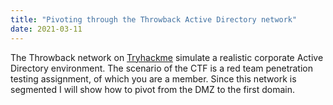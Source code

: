 ```yaml
---
title: "Pivoting through the Throwback Active Directory network"
date: 2021-03-11
---
```


The Throwback network on [Tryhackme](https://tryhackme.com/room/throwback) simulate a realistic corporate Active Directory environment.
The scenario of the CTF is a red team penetration testing assignment, of which you are a member.
Since this network is segmented I will show how to pivot from the DMZ to the first domain.
